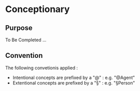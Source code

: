 Conceptionary
==

Purpose
-
To Be Completed ...

Convention
-
The following convetionis applied : 
* Intentional concepts are prefixed by a "@" : e.g. "@Agent"
* Extentional concepts are prefixed by a "§" : e.g. "§Person"
